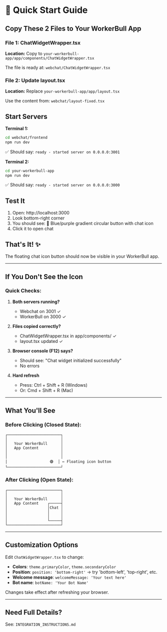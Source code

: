 # 🚀 Quick Start Guide

## Copy These 2 Files to Your WorkerBull App

### File 1: ChatWidgetWrapper.tsx
**Location:** Copy to `your-workerbull-app/app/components/ChatWidgetWrapper.tsx`

The file is ready at: `webchat/ChatWidgetWrapper.tsx`

### File 2: Update layout.tsx
**Location:** Replace `your-workerbull-app/app/layout.tsx`

Use the content from: `webchat/layout-fixed.tsx`

## Start Servers

**Terminal 1:**
```bash
cd webchat/frontend
npm run dev
```
✅ Should say: `ready - started server on 0.0.0.0:3001`

**Terminal 2:**
```bash
cd your-workerbull-app
npm run dev
```
✅ Should say: `ready - started server on 0.0.0.0:3000`

## Test It

1. Open: http://localhost:3000
2. Look bottom-right corner
3. You should see: 🔵 Blue/purple gradient circular button with chat icon
4. Click it to open chat

## That's It! ✨

The floating chat icon button should now be visible in your WorkerBull app.

---

## If You Don't See the Icon

### Quick Checks:

1. **Both servers running?**
   - Webchat on 3001 ✓
   - WorkerBull on 3000 ✓

2. **Files copied correctly?**
   - ChatWidgetWrapper.tsx in app/components/ ✓
   - layout.tsx updated ✓

3. **Browser console (F12) says?**
   - Should see: "Chat widget initialized successfully"
   - No errors

4. **Hard refresh**
   - Press: Ctrl + Shift + R (Windows)
   - Or: Cmd + Shift + R (Mac)

---

## What You'll See

### Before Clicking (Closed State):
```
┌────────────────────────┐
│                        │
│   Your WorkerBull      │
│   App Content          │
│                        │
│                        │
│                   🟣  │ ← Floating icon button
└────────────────────────┘
```

### After Clicking (Open State):
```
┌────────────────────────┐
│                        │
│   Your WorkerBull      │
│   App Content    ┌─────┤
│                  │Chat │
│                  │     │
│                  │     │
│                  └─────┤
└────────────────────────┘
```

---

## Customization Options

Edit `ChatWidgetWrapper.tsx` to change:

- **Colors**: `theme.primaryColor`, `theme.secondaryColor`
- **Position**: `position: 'bottom-right'` → try 'bottom-left', 'top-right', etc.
- **Welcome message**: `welcomeMessage: 'Your text here'`
- **Bot name**: `botName: 'Your Bot Name'`

Changes take effect after refreshing your browser.

---

## Need Full Details?

See: `INTEGRATION_INSTRUCTIONS.md`
